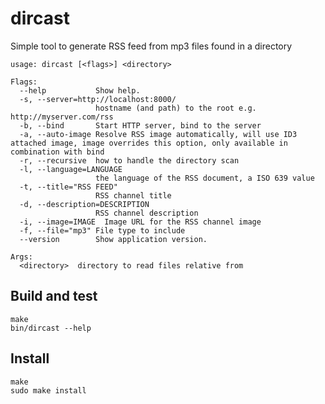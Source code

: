 # dircast

Simple tool to generate RSS feed
from mp3 files found in a directory

    usage: dircast [<flags>] <directory>

    Flags:
      --help           Show help.
      -s, --server=http://localhost:8000/
                       hostname (and path) to the root e.g. http://myserver.com/rss
      -b, --bind       Start HTTP server, bind to the server
      -a, --auto-image Resolve RSS image automatically, will use ID3 attached image, image overrides this option, only available in combination with bind
      -r, --recursive  how to handle the directory scan
      -l, --language=LANGUAGE
                       the language of the RSS document, a ISO 639 value
      -t, --title="RSS FEED"
                       RSS channel title
      -d, --description=DESCRIPTION
                       RSS channel description
      -i, --image=IMAGE  Image URL for the RSS channel image
      -f, --file="mp3" File type to include
      --version        Show application version.

    Args:
      <directory>  directory to read files relative from

## Build and test

    make
    bin/dircast --help

## Install

    make
    sudo make install

